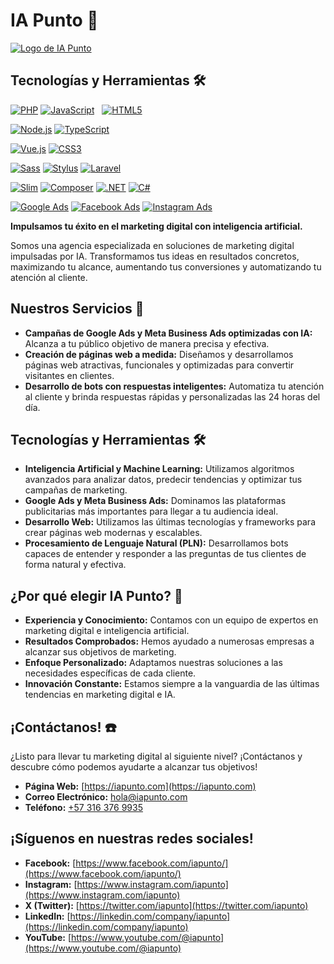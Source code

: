 # IA Punto 🚀

[![Logo de IA Punto](https://iapunto.com/wp-content/uploads/2023/11/logo-v2-negativo.png)](https://iapunto.com/)

## Tecnologías y Herramientas 🛠️

[![PHP](https://img.shields.io/badge/PHP-%23777BB4.svg?style=for-the-badge&logo=php&logoColor=white)](https://www.php.net/)
[![JavaScript](https://img.shields.io/badge/JavaScript-%23F7DF1E.svg?style=for-the-badge&logo=javascript&logoColor=black)](https://www.javascript.com/)   
[![HTML5](https://img.shields.io/badge/HTML5-%23E34F26.svg?style=for-the-badge&logo=html5&logoColor=white)](https://developer.mozilla.org/es/docs/Web/HTML)   

[![Node.js](https://img.shields.io/badge/Node.js-%2343853D.svg?style=for-the-badge&logo=node.js&logoColor=white)](https://nodejs.org/es/)
[![TypeScript](https://img.shields.io/badge/TypeScript-%23007ACC.svg?style=for-the-badge&logo=typescript&logoColor=white)](https://www.typescriptlang.org/)   

[![Vue.js](https://img.shields.io/badge/Vue.js-%234FC08D.svg?style=for-the-badge&logo=vue.js&logoColor=white)](https://vuejs.org/)
[![CSS3](https://img.shields.io/badge/CSS3-%231572B6.svg?style=for-the-badge&logo=css3&logoColor=white)](https://developer.mozilla.org/es/docs/Web/CSS)   

[![Sass](https://img.shields.io/badge/Sass-%23CC6699.svg?style=for-the-badge&logo=sass&logoColor=white)](https://sass-lang.com/)
[![Stylus](https://img.shields.io/badge/Stylus-%23ff6347.svg?style=for-the-badge&logo=stylus&logoColor=white)](https://stylus-lang.com/)
[![Laravel](https://img.shields.io/badge/Laravel-%23FF2D20.svg?style=for-the-badge&logo=laravel&logoColor=white)](https://laravel.com/)   

[![Slim](https://img.shields.io/badge/Slim-%23000000.svg?style=for-the-badge&logo=slim&logoColor=white)](https://www.slimframework.com/)
[![Composer](https://img.shields.io/badge/Composer-%23885630.svg?style=for-the-badge&logo=composer&logoColor=white)](https://getcomposer.org/)
[![.NET](https://img.shields.io/badge/.NET-%23512BD4.svg?style=for-the-badge&logo=.net&logoColor=white)](https://dotnet.microsoft.com/es-es/)
[![C#](https://img.shields.io/badge/C%23-%23239120.svg?style=for-the-badge&logo=c-sharp&logoColor=white)](https://docs.microsoft.com/es-es/dotnet/csharp/)   

[![Google Ads](https://img.shields.io/badge/Google_Ads-%234285F4.svg?style=for-the-badge&logo=google-ads&logoColor=white)](https://ads.google.com/)
[![Facebook Ads](https://img.shields.io/badge/Facebook_Ads-%234267B2.svg?style=for-the-badge&logo=facebook&logoColor=white)](https://www.facebook.com/business/ads)
[![Instagram Ads](https://img.shields.io/badge/Instagram_Ads-%23E4405F.svg?style=for-the-badge&logo=instagram&logoColor=white)](https://business.instagram.com/advertising)

**Impulsamos tu éxito en el marketing digital con inteligencia artificial.**

Somos una agencia especializada en soluciones de marketing digital impulsadas por IA. Transformamos tus ideas en resultados concretos, maximizando tu alcance, aumentando tus conversiones y automatizando tu atención al cliente.

## Nuestros Servicios 🤖

* **Campañas de Google Ads y Meta Business Ads optimizadas con IA:** Alcanza a tu público objetivo de manera precisa y efectiva.
* **Creación de páginas web a medida:** Diseñamos y desarrollamos páginas web atractivas, funcionales y optimizadas para convertir visitantes en clientes.
* **Desarrollo de bots con respuestas inteligentes:** Automatiza tu atención al cliente y brinda respuestas rápidas y personalizadas las 24 horas del día.

## Tecnologías y Herramientas 🛠️

* **Inteligencia Artificial y Machine Learning:** Utilizamos algoritmos avanzados para analizar datos, predecir tendencias y optimizar tus campañas de marketing.
* **Google Ads y Meta Business Ads:** Dominamos las plataformas publicitarias más importantes para llegar a tu audiencia ideal.
* **Desarrollo Web:** Utilizamos las últimas tecnologías y frameworks para crear páginas web modernas y escalables.
* **Procesamiento de Lenguaje Natural (PLN):** Desarrollamos bots capaces de entender y responder a las preguntas de tus clientes de forma natural y efectiva.

## ¿Por qué elegir IA Punto? 🤔

* **Experiencia y Conocimiento:** Contamos con un equipo de expertos en marketing digital e inteligencia artificial.
* **Resultados Comprobados:** Hemos ayudado a numerosas empresas a alcanzar sus objetivos de marketing.
* **Enfoque Personalizado:** Adaptamos nuestras soluciones a las necesidades específicas de cada cliente.
* **Innovación Constante:** Estamos siempre a la vanguardia de las últimas tendencias en marketing digital e IA.

## ¡Contáctanos! ☎️

¿Listo para llevar tu marketing digital al siguiente nivel? ¡Contáctanos y descubre cómo podemos ayudarte a alcanzar tus objetivos!

* **Página Web:** [https://iapunto.com](https://iapunto.com)
* **Correo Electrónico:** [hola@iapunto.com](mailto:hola@iapunto.com)
* **Teléfono:** [+57 316 376 9935](tel:+573163769935)

## ¡Síguenos en nuestras redes sociales!

* **Facebook:** [https://www.facebook.com/iapunto/](https://www.facebook.com/iapunto/)
* **Instagram:** [https://www.instagram.com/iapunto](https://www.instagram.com/iapunto)
* **X (Twitter):** [https://twitter.com/iapunto](https://twitter.com/iapunto)
* **LinkedIn:** [https://linkedin.com/company/iapunto](https://linkedin.com/company/iapunto)
* **YouTube:** [https://www.youtube.com/@iapunto](https://www.youtube.com/@iapunto)
